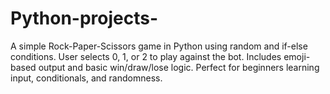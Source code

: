 # Python-projects-
A simple Rock-Paper-Scissors game in Python using random and if-else conditions. User selects 0, 1, or 2 to play against the bot. Includes emoji-based output and basic win/draw/lose logic. Perfect for beginners learning input, conditionals, and randomness.
